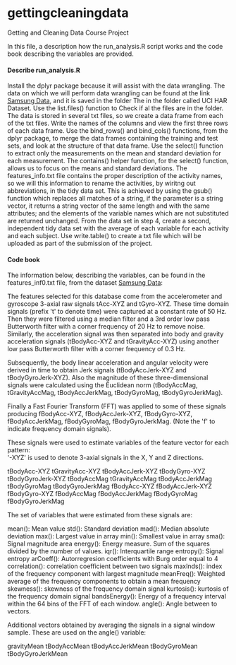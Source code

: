 # gettingcleaningdata
Getting and Cleaning Data Course Project

In this file, a description how the run_analysis.R script works and the code book describing the variables are provided. 

#### Describe run_analysis.R 

Install the dplyr package because it will assist with the data wrangling. The data on which we will perform data wrangling can be found at the link [Samsung Data](https://d396qusza40orc.cloudfront.net/getdata%2Fprojectfiles%2FUCI%20HAR%20Dataset.zip), and it is saved in the folder The in the folder called UCI HAR Dataset. Use the list.files() function to Check if al the files are in the folder. The data is stored in several txt files, so we create a data frame from each of the txt files. Write the names of the columns and view the first three rows of each data frame. Use the bind_rows() and bind_cols() functions, from the dplyr package, to merge the data frames containing the training and test sets, and look at the structure of that data frame. Use the select() function to extract only the measurements on the mean and standard deviation for 
each measurement. The contains() helper function, for the select() function, allows us to focus on the means and standard deviations. The features_info.txt file contains the proper description of the activity names, so we will this information to rename the activities, by wiritng out abbreviations, in the tidy data set. This is achieved by using the gsub() function which replaces all matches of a string, if the parameter is a string vector, it returns a string vector of the same length and with the same attributes; and the elements of the variable names which are not substituted are returned unchanged. From the data set in step 4, create a second, independent tidy data set with the average of each variable for each activity and each subject. Use write.table() to create a txt file which will be uploaded as part of the submission of the project.

#### Code book 

The information below, describing the variables, can be found in the features_inf0.txt file, from the dataset [Samsung Data](https://d396qusza40orc.cloudfront.net/getdata%2Fprojectfiles%2FUCI%20HAR%20Dataset.zip):

The features selected for this database come from the accelerometer and gyroscope 3-axial raw signals tAcc-XYZ and tGyro-XYZ. 
These time domain signals (prefix 't' to denote time) were captured at a constant rate of 50 Hz. Then they were filtered using 
a median filter and a 3rd order low pass Butterworth filter with a corner frequency of 20 Hz to remove noise. Similarly, the 
acceleration signal was then separated into body and gravity acceleration signals (tBodyAcc-XYZ and tGravityAcc-XYZ) using 
another low pass Butterworth filter with a corner frequency of 0.3 Hz. 

Subsequently, the body linear acceleration and angular velocity were derived in time to obtain Jerk signals (tBodyAccJerk-XYZ 
and tBodyGyroJerk-XYZ). Also the magnitude of these three-dimensional signals were calculated using the Euclidean norm 
(tBodyAccMag, tGravityAccMag, tBodyAccJerkMag, tBodyGyroMag, tBodyGyroJerkMag). 

Finally a Fast Fourier Transform (FFT) was applied to some of these signals producing fBodyAcc-XYZ, fBodyAccJerk-XYZ, 
fBodyGyro-XYZ, fBodyAccJerkMag, fBodyGyroMag, fBodyGyroJerkMag. (Note the 'f' to indicate frequency domain signals). 

These signals were used to estimate variables of the feature vector for each pattern:  
'-XYZ' is used to denote 3-axial signals in the X, Y and Z directions.

tBodyAcc-XYZ
tGravityAcc-XYZ
tBodyAccJerk-XYZ
tBodyGyro-XYZ
tBodyGyroJerk-XYZ
tBodyAccMag
tGravityAccMag
tBodyAccJerkMag
tBodyGyroMag
tBodyGyroJerkMag
fBodyAcc-XYZ
fBodyAccJerk-XYZ
fBodyGyro-XYZ
fBodyAccMag
fBodyAccJerkMag
fBodyGyroMag
fBodyGyroJerkMag

The set of variables that were estimated from these signals are: 

mean(): Mean value
std(): Standard deviation
mad(): Median absolute deviation 
max(): Largest value in array
min(): Smallest value in array
sma(): Signal magnitude area
energy(): Energy measure. Sum of the squares divided by the number of values. 
iqr(): Interquartile range 
entropy(): Signal entropy
arCoeff(): Autorregresion coefficients with Burg order equal to 4
correlation(): correlation coefficient between two signals
maxInds(): index of the frequency component with largest magnitude
meanFreq(): Weighted average of the frequency components to obtain a mean frequency
skewness(): skewness of the frequency domain signal 
kurtosis(): kurtosis of the frequency domain signal 
bandsEnergy(): Energy of a frequency interval within the 64 bins of the FFT of each window.
angle(): Angle between to vectors.

Additional vectors obtained by averaging the signals in a signal window sample. These are used on the angle() variable:

gravityMean
tBodyAccMean
tBodyAccJerkMean
tBodyGyroMean
tBodyGyroJerkMean


